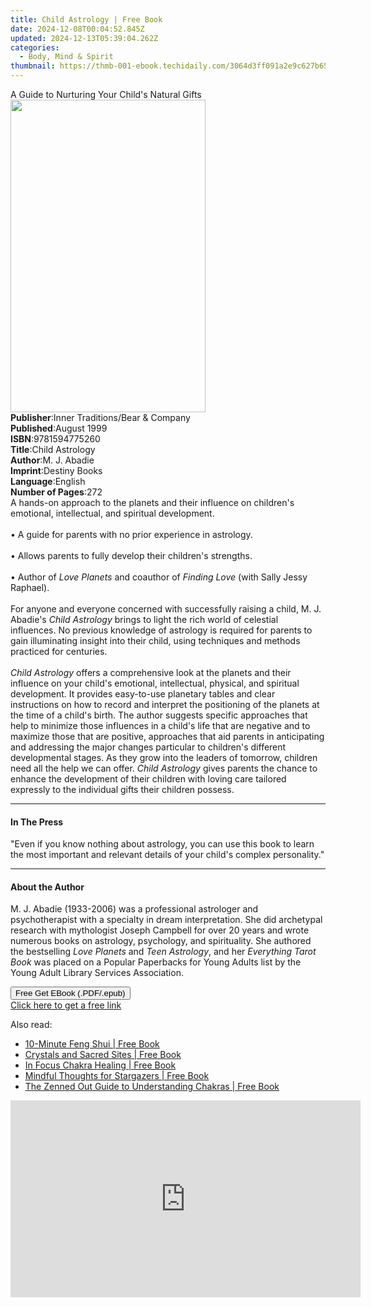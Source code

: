 ```yaml
---
title: Child Astrology | Free Book
date: 2024-12-08T00:04:52.845Z
updated: 2024-12-13T05:39:04.262Z
categories:
  - Body, Mind & Spirit
thumbnail: https://thmb-001-ebook.techidaily.com/3064d3ff091a2e9c627b6524e4bdde48c9c2a2d14e2a23f542aef11af1bf1c04.jpg
---
```

<main id="book-container">
  <div class="flex flex-col">
    <div class="book-brief flex-1 py-6 px-4 sm:p-6 md:py-10 md:px-8">
      <!-- brief-->
      <div class="book-brief-main">
        A Guide to Nurturing Your Child's Natural Gifts
      </div>
    </div>
    <div
      class="book-meta-info flex-1 grid gap-4 col-start-1 col-end-3 row-start-1 sm:mb-6 sm:grid-cols-4 lg:gap-6 lg:col-start-2 lg:row-end-6 lg:row-span-6 lg:mb-0"
    >
      <div
        class="book-meta-info-left place-content-center mt-4 p-4 text-sm leading-6 col-start-2 col-span-2 dark:text-slate-400"
      >
        <img
          class="w-full h-500 object-cover rounded-lg sm:h-255 sm:col-span-2 lg:col-span-full"
          src="https://img-001-ebook.techidaily.com/91a3e417103ffc9333dbb5a0b40b7c3de0954794b5e68257e487f5edb285fe7b.jpg"
          alt=""
          width="312"
          height="500"
        />
      </div>
      <div
        class="book-meta-info-right mt-2 col-start-1 row-start-2 col-span-3 self-center"
      >
        <!-- meta data  -->
        <div class="flex flex-col px-4 md:px-8">
          <div class="flex-1">
            <strong>Publisher</strong>:<span class="px-2"
              >Inner Traditions/Bear &amp; Company</span
            >
          </div>
          <div class="flex-1">
            <strong>Published</strong>:<span class="px-2">August 1999</span>
          </div>
          <div class="flex-1">
            <strong>ISBN</strong>:<span class="px-2">9781594775260</span>
          </div>
          <div class="flex-1">
            <strong>Title</strong>:<span class="px-2">Child Astrology</span>
          </div>
          <div class="flex-1">
            <strong>Author</strong>:<span class="px-2">M. J. Abadie</span>
          </div>
          <div class="flex-1">
            <strong>Imprint</strong>:<span class="px-2">Destiny Books</span>
          </div>
          <div class="flex-1">
            <strong>Language</strong>:<span class="px-2">English</span>
          </div>
          <div class="flex-1">
            <strong>Number of Pages</strong>:<span class="px-2">272</span>
          </div>
        </div>
      </div>
    </div>
    <div class="book-description flex-1 py-6 px-4 sm:p-6 md:py-10 md:px-8">
      <div class="book-description-main">
        <div accordion-content="" id="description">
          A hands-on approach to the planets and their influence on children's
          emotional, intellectual, and spiritual development. <br /><br />• A
          guide for parents with no prior experience in astrology. <br /><br />•
          Allows parents to fully develop their children's strengths.
          <br /><br />• Author of <i>Love Planets</i> and coauthor of
          <i>Finding Love</i> (with Sally Jessy Raphael). <br /><br />For anyone
          and everyone concerned with successfully raising a child, M. J.
          Abadie's <i>Child Astrology</i> brings to light the rich world of
          celestial influences. No previous knowledge of astrology is required
          for parents to gain illuminating insight into their child, using
          techniques and methods practiced for centuries. <br /><br /><i
            >Child Astrology</i
          >
          offers a comprehensive look at the planets and their influence on your
          child's emotional, intellectual, physical, and spiritual development.
          It provides easy-to-use planetary tables and clear instructions on how
          to record and interpret the positioning of the planets at the time of
          a child's birth. The author suggests specific approaches that help to
          minimize those influences in a child's life that are negative and to
          maximize those that are positive, approaches that aid parents in
          anticipating and addressing the major changes particular to children's
          different developmental stages. As they grow into the leaders of
          tomorrow, children need all the help we can offer.
          <i>Child Astrology</i> gives parents the chance to enhance the
          development of their children with loving care tailored expressly to
          the individual gifts their children possess.
        </div>
        <div class="accordion-fader"></div>
      </div>
    </div>
    <div class="book-excerpts flex-1 py-6 px-4 sm:p-6 md:py-10 md:px-8">
      <!-- excerpts-->
      <div class="book-excerpts-main">
        <hr />
        <h4 class="placeholder placeholder-heading">
          <span>In The Press</span>
        </h4>
        <p>
          "Even if you know nothing about astrology, you can use this book to
          learn the most important and relevant details of your child's complex
          personality."
        </p>
      </div>
    </div>
    <div class="book-about-author flex-1 py-6 px-4 sm:p-6 md:py-10 md:px-8">
      <!-- about author-->
      <div class="book-main-author-main">
        <hr />
        <h4 class="placeholder placeholder-heading">
          <span>About the Author</span>
        </h4>
        <p>
          M. J. Abadie (1933-2006) was a professional astrologer and
          psychotherapist with a specialty in dream interpretation. She did
          archetypal research with mythologist Joseph Campbell for over 20 years
          and wrote numerous books on astrology, psychology, and spirituality.
          She authored the bestselling <i>Love Planets</i> and
          <i>Teen Astrology</i>, and her <i>Everything Tarot Book</i> was placed
          on a Popular Paperbacks for Young Adults list by the Young Adult
          Library Services Association.
        </p>
      </div>
    </div>
    <div class="book-free-get flex-1 py-6 px-4 sm:p-6 md:py-10 md:px-8">
      <button
        id="btn-free-get"
        class="bg-blue-500 hover:bg-blue-700 text-white font-bold py-2 px-4 rounded"
      >
        Free Get EBook (.PDF/.epub)
      </button>
      <div id="countdown-display" class="px-2 text-lg mt-2"></div>
      <a
        id="free-link"
        class="hidden bg-blue-500 hover:bg-blue-700 text-white font-bold py-2 px-4 rounded"
        href="https://www.ebooks.com/en-us/book/95782604/child-astrology/m-j-abadie/"
        target="_blank"
        >Click here to get a free link</a
      >
    </div>
    <script>
      let countdownTime = 0;
      let countdownInterval = null;
      document
        .getElementById('btn-free-get')
        .addEventListener('click', startCountdown);
      function startCountdown() {
        countdownTime = new Date().getTime() + 60000 * 3;
        countdownInterval = setInterval(updateCountdown, 1000);
        document.getElementById('btn-free-get').disabled = true;
        document
          .getElementById('btn-free-get')
          .classList.add('bg-gray-500', 'cursor-not-allowed');
      }
      function updateCountdown() {
        let currentTime = new Date().getTime();
        let timeLeft = countdownTime - currentTime;
        let secondsLeft = Math.floor(timeLeft / 1000);
        document.getElementById('countdown-display').innerHTML =
          `Remaining time: ${secondsLeft} seconds.`;
        if (secondsLeft <= 0) {
          clearInterval(countdownInterval);
          document.getElementById('btn-free-get').classList.add('hidden');
          document.getElementById('free-link').classList.remove('hidden');
          document.getElementById('countdown-display').innerHTML = '';
        }
      }
    </script>
  </div>
</main>

<ins class="adsbygoogle"
      style="display:block"
      data-ad-client="ca-pub-7571918770474297"
      data-ad-slot="8358498916"
      data-ad-format="auto"
      data-full-width-responsive="true"></ins>
    

<span class="atpl-alsoreadstyle">Also read:</span>
<div><ul>
<li><a href="https://novels-ebooks.techidaily.com/210199343-9781631599033-10-minute-feng-shui/"><u>10-Minute Feng Shui | Free Book</u></a></li>
<li><a href="https://novels-ebooks.techidaily.com/210198945-9781610586269-crystals-and-sacred-sites/"><u>Crystals and Sacred Sites | Free Book</u></a></li>
<li><a href="https://novels-ebooks.techidaily.com/210198853-9780760364987-in-focus-chakra-healing/"><u>In Focus Chakra Healing | Free Book</u></a></li>
<li><a href="https://novels-ebooks.techidaily.com/210198942-9781782407850-mindful-thoughts-for-stargazers/"><u>Mindful Thoughts for Stargazers | Free Book</u></a></li>
<li><a href="https://novels-ebooks.techidaily.com/210199088-9780760367841-the-zenned-out-guide-to-understanding-chakras/"><u>The Zenned Out Guide to Understanding Chakras | Free Book</u></a></li>
</ul></div>

<!-- affiliate ads begin -->
<iframe width="560" height="315" src="https://www.youtube.com/embed/TJCye_oCTTw?si=6bVyBphcSgSFdyuq" title="YouTube video player" frameborder="0" allow="accelerometer; autoplay; clipboard-write; encrypted-media; gyroscope; picture-in-picture; web-share" referrerpolicy="strict-origin-when-cross-origin" allowfullscreen></iframe>
<!-- affiliate ads end -->

